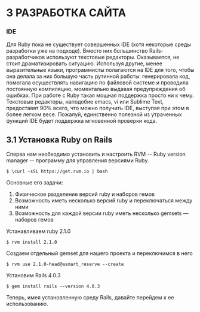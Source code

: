 # 3 РАЗРАБОТКА САЙТА
### IDE
Для Ruby пока не существует совершенных IDE (хотя некоторые среды разработки уже на подходе). Вместо них большинство Rails-разработчиков используют текстовые редакторы. Оказывается, не стоит драматизировать ситуацию. Используя другие, менее выразительные языки, программисты полагаются на IDE для того, чтобы она делала за них большую часть рутинной работы: генерировала код, помогала осуществлять навигацию по файловой системе и проводила постоянную компиляцию, моментально выдавая предупреждения об ошибках. При работе с Ruby такая мощная поддержка просто ни к чему. Текстовые редакторы, наподобие emacs, vi или Sublime Text, предоставят 90% всего, что можно получить IDE, выступая при этом в более легком весе. Пожалуй, единственно полезной из утраченных функций IDE будет поддержка мгновенной проверки кода.

## 3.1 Установка Ruby on Rails
Сперва нам необходимо установить и настроить RVM -- Ruby version manager -- программу для управления версиями Ruby.
```
$ \curl -sSL https://get.rvm.io | bash
```
Основные его задачи:
1. Физическое разделение версий ruby и наборов гемов
2. Возможность иметь несколько версий ruby и переключаться между ними
3. Возможность для каждой версии ruby иметь несколько gemsets — наборов гемов

Устанавливаем ruby 2.1.0
```
$ rvm install 2.1.0
```
Создаем отдельный gemset для нашего проекта и переключимся в него
```
$ rvm use 2.1.0-head@asmart_reserve --create
```
Установим Rails 4.0.3
```
$ gem install rails --version 4.0.3
```
Теперь, имея установленную среду Rails, давайте перейдем к ее использованию. 
